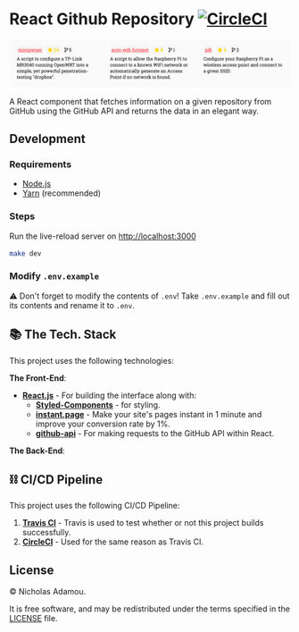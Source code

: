 # React Github Repository [![CircleCI](https://circleci.com/gh/nicholasadamou/react-github-repository.svg?style=svg)](https://circleci.com/gh/nicholasadamou/react-github-repository)

![preview](preview.png)

A React component that fetches information on a given repository from GitHub using the GitHub API and returns the data in an elegant way.

## Development

### Requirements

- [Node.js](https://nodejs.org/en/)
- [Yarn](https://yarnpkg.com/en/) (recommended)

### Steps

Run the live-reload server on <http://localhost:3000>

```bash
make dev
```

### Modify `.env.example`

⚠️ Don't forget to modify the contents of `.env`! Take `.env.example` and fill out its contents and rename it to `.env`.

## 📚 The Tech. Stack

This project uses the following technologies:

**The Front-End**:

- [**React.js**](https://reactjs.org/) - For building the interface along with:
  - [**Styled-Components**](https://www.styled-components.com/) - for styling.
  - [**instant.page**](https://instant.page/) - Make your site's pages instant in 1 minute and improve your conversion rate by 1%.
  - [**github-api**](https://www.npmjs.com/package/github-api) - For making requests to the GitHub API within React.

**The Back-End**:

## ⛓️ CI/CD Pipeline

This project uses the following CI/CD Pipeline:

1. [**Travis CI**](https://travis-ci.org/nicholasadamou/nicholasadamou.com) - Travis is used to test whether or not this project builds successfully.
2. [**CircleCI**](https://circleci.com/) - Used for the same reason as Travis CI.

## License

© Nicholas Adamou.

It is free software, and may be redistributed under the terms specified in the [LICENSE] file.

[license]: LICENSE

